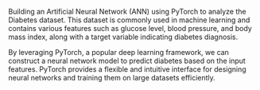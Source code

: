 Building an Artificial Neural Network (ANN) using PyTorch to analyze the Diabetes dataset. This dataset is commonly used in machine learning and contains various features such as glucose level, blood pressure, and body mass index, along with a target variable indicating diabetes diagnosis.

By leveraging PyTorch, a popular deep learning framework, we can construct a neural network model to predict diabetes based on the input features. PyTorch provides a flexible and intuitive interface for designing neural networks and training them on large datasets efficiently.
